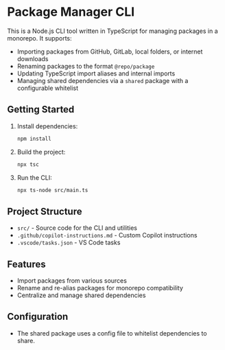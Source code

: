 # Package Manager CLI

This is a Node.js CLI tool written in TypeScript for managing packages in a monorepo. It supports:

- Importing packages from GitHub, GitLab, local folders, or internet downloads
- Renaming packages to the format `@repo/package`
- Updating TypeScript import aliases and internal imports
- Managing shared dependencies via a `shared` package with a configurable whitelist

## Getting Started

1. Install dependencies:
   ```sh
   npm install
   ```
2. Build the project:
   ```sh
   npx tsc
   ```
3. Run the CLI:
   ```sh
   npx ts-node src/main.ts
   ```

## Project Structure
- `src/` - Source code for the CLI and utilities
- `.github/copilot-instructions.md` - Custom Copilot instructions
- `.vscode/tasks.json` - VS Code tasks

## Features
- Import packages from various sources
- Rename and re-alias packages for monorepo compatibility
- Centralize and manage shared dependencies

## Configuration
- The shared package uses a config file to whitelist dependencies to share.
